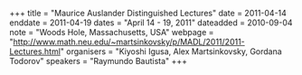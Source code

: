 +++
title = "Maurice Auslander Distinguished Lectures"
date = 2011-04-14
enddate = 2011-04-19
dates = "April 14 - 19, 2011"
dateadded = 2010-09-04
note = "Woods Hole, Massachusetts, USA"
webpage = "http://www.math.neu.edu/~martsinkovsky/p/MADL/2011/2011-Lectures.html"
organisers = "Kiyoshi Igusa, Alex Martsinkovsky, Gordana Todorov"
speakers = "Raymundo Bautista"
+++
